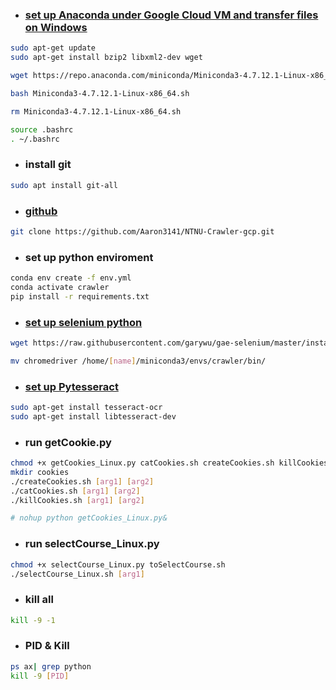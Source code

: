 * ### [set up Anaconda under Google Cloud VM and transfer files on Windows](https://medium.com/google-cloud/set-up-anaconda-under-google-cloud-vm-on-windows-f71fc1064bd7)

```sh
sudo apt-get update
sudo apt-get install bzip2 libxml2-dev wget

wget https://repo.anaconda.com/miniconda/Miniconda3-4.7.12.1-Linux-x86_64.sh

bash Miniconda3-4.7.12.1-Linux-x86_64.sh

rm Miniconda3-4.7.12.1-Linux-x86_64.sh

source .bashrc
. ~/.bashrc
```
* ### install git
```sh
sudo apt install git-all
```

* ### [github](https://github.com/Aaron3141/NTNU-Crawler-gcp.git)
```sh
git clone https://github.com/Aaron3141/NTNU-Crawler-gcp.git
```
* ### set up python enviroment
```sh
conda env create -f env.yml
conda activate crawler
pip install -r requirements.txt 
```

* ### [set up selenium python](https://github.com/garywu/google-compute-engine-selenium)

```sh
wget https://raw.githubusercontent.com/garywu/gae-selenium/master/install.sh && chmod +x install.sh && ./install.sh &&  ./start_headless.sh && ./demo.py

mv chromedriver /home/[name]/miniconda3/envs/crawler/bin/
```
* ### [set up Pytesseract](https://stackoverflow.com/questions/50951955/pytesseract-tesseractnotfound-error-tesseract-is-not-installed-or-its-not-i)

```sh
sudo apt-get install tesseract-ocr
sudo apt-get install libtesseract-dev
```
* ### run getCookie.py
```sh
chmod +x getCookies_Linux.py catCookies.sh createCookies.sh killCookies.sh
mkdir cookies
./createCookies.sh [arg1] [arg2]
./catCookies.sh [arg1] [arg2]
./killCookies.sh [arg1] [arg2]

# nohup python getCookies_Linux.py&

```
* ### run selectCourse_Linux.py
```sh
chmod +x selectCourse_Linux.py toSelectCourse.sh
./selectCourse_Linux.sh [arg1] 

```

* ### kill all
```sh
kill -9 -1
```
* ### PID & Kill
```sh
ps ax| grep python
kill -9 [PID]
```
<!-- ps ufx
ps aux | grep getCookies.py 
ps -la -->



